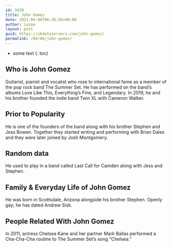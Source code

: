 ```yaml
---
id: 3420
title: John Gomez
date: 2021-04-06T06:36:56+00:00
author: Laima
layout: post
guid: https://ukdataservers.com/john-gomez/
permalink: /04/06/john-gomez/
---
```


* some text
{: toc}


## Who is John Gomez
                  
                  
                  
Guitarist, pianist and vocalist who rose to international fame as a member of the pop rock band The Summer Set. He has performed on the band&#8217;s albums Love Like This, Everything&#8217;s Fine, and Legendary. In 2019, he and his brother founded the indie band Twin XL with Cameron Walker.
                  
              
            
              
            
                
                
                
## Prior to Popularity
                  
                  
                  
He is one of the founders of the band along with his brother Stephen and Jess Bowen. Together they started writing and performing with Brian Dales and they were later joined by Josh Montgomery.
                  
              
            
              
            
                
                
                
## Random data
                  
                  
                  
He used to play in a band called Last Call for Camden along with Jess and Stephen.
                  
              
            
              
            
                
                
                
## Family & Everyday Life of John Gomez
                  
                  
                  
He was born in Scottsdale, Arizona alongside his brother Stephen. Openly gay; he has dated Andrew Sisk.
                  
              
            
              
            
                
                
                
## People Related With John Gomez
                  
                  
                  
In 2011, actress Chelsea Kane and her partner Mark Ballas performed a Cha-Cha-Cha routine to The Summer Set&#8217;s song &#8220;Chelsea.&#8221;
                  
              
            
              
            
                
              
            
              
              
            
            
              
            
          
          
          